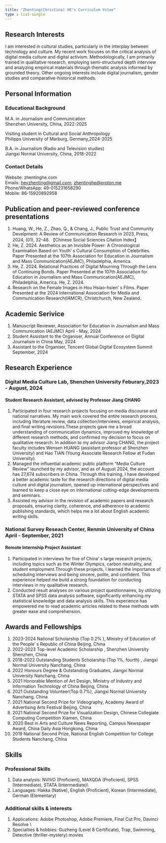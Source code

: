 ```yaml
---
title: "Zhenting(Christina) HE's Curriculum Vitae"
type : list-single
---
```


## Research Interests
I am interested in cultural studies, particularly in the interplay between technology and culture. My recent work focuses on the critical analysis of digital media culture and digital activism. Methodologically, I am primarily trained in qualitative research, employing semi-structured depth interview and analyzing empirical materials through thematic analysis informed by grounded theory. Other ongoing interests include digital journalism, gender studies and comparative-historical methods.


## Personal Information
### Educational Background
   M.A. in Journalism and Communication\
   Shenzhen University, China, 2022-2025

   Visiting student in Cultural and Social Anthropology\
   Philipps University of Marburg, Germany,2024-2025

   B.A. in Journalism (Radio and Television studies)\
   Jiangxi Normal University, China, 2018-2022

### Contact Details
   Website: zhentinghe.com\
   Emails: heyzhenting@gmail.com; zhentinghe@proton.me\
   Phone/WhatsApp: 49-015231658290\
   Mobile: 86-15920892958

## Publication and peer-reviewed conference presentations
1. Huang, W., He, Z., Zhao, Q., & Chang, J., Public Trust and Community Develpment: A Review of Communication Research in 2023, Press, 2024, (01), 32-48. 【Chinese Social Sciences Citation Index】 
2. He, Z. 2024. Aesthetics as an Invisible Power: A Chronological Examination Based on Youth’ s Cultural Consumption of Celebrities. Paper Presented at the 107th Association for Education in Journalism and Mass Communication(AEJMC), Philadelphia, America. 
3. He, Z. 2024. Relational Practices of Digital Mourning Through the Lens of Continuing Bonds. Paper Presented at the 107th Association for Education in Journalism and Mass Communication(AEJMC), Philadelphia, America. He, Z. 2024. 
4. Research on the Female Images in Hou Hsiao-hsien’ s Films. Paper Presented at the 2024 International Association for Media and Communication Research(IAMCR), Christchurch, New Zealand.

## Academic Serivice
1. Manuscript Reviewer, Association for Education in Journalism and Mass Communication (AEJMC) April - May, 2024
2. Student Assistant to the Organiser, Annual Conference on Digital Journalism in China May, 2024
3. Assistant to the Organiser, Tencent Global Digital Ecosystem Summit September, 2024

## Research Experience
### Digital Media Culture Lab, Shenzhen University Feburary,2023 - August, 2024
#### Student Research Assistant, advised by Professor Jiang CHANG
1. Participated in four research projects focusing on media discourse and national narratives. My main work covered the entire research process, including literature review, data collection/interviews, empirical analysis, and final writing revisions.These projects gave me a broad understanding of communication dynamics, improved my knowledge of different research methods, and confirmed my decision to focus on qualitative research. In addition to my advisor Jiang CHANG, the project faculty includes Wensen HUANG (assistant
professor at Shenzhen University) and Hao TIAN (Young Associate Research Fellow at Fudan University). 
2. Managed the influential academic public platform “Media Culture Review” launched by my advisor, and as of August 2024, the account has 27,674 subscribers in China. Through this training, I have developed a better
academic taste for the research directions of digital media culture and digital journalism, opened up international perspectives and learned to keep a close eye on international cutting-edge developments and seminars. 
3. Assisted my advisor in the revision of academic papers and research proposals, ensuring clarity, coherence, and adherence to academic publishing standards, which helps me a lot about English academic writing skills.

### National Survey Reseach Center, Renmin University of China April - September, 2021
#### Remote Internship Project Assistant
1. Participated in interviews for five of China’ s large research projects, including topics such as the Winter Olympics, carbon neutrality, and student employment.Through these projects, I learned the importance of scheduling interviews and being sincere, polite, and confident. This experience helped me build a strong foundation for conducting interviews in my qualitative research.
2. Conducted result analyses on various project questionnaires, by utilizing STATA and SPSS data analysis software, significantly enhancing my statistical knowledge and data analysis skills. This experience has empowered me to read academic articles related to these methods with greater ease and comprehension.

## Awards and Fellowships
1. 2023-2024 National Scholarship (Top 0.2% ), Ministry of Education of the People’ s Republic of China Beijing, China 
2. 2022-2023 Top-level Academic Scholarship , Shenzhen University Shenzhen, China 
3. 2018-2022 Outstanding Students Scholarship (Top 1%, fourth) , Jiangxi Normal University Nanchang, China 
4. 2022 Honours Degree & Outstanding Graduates, Jiangxi Normal University Nanchang, China 
5. 2021 Honorable Mention of Art Design, Ministry of Industry and Information Technology of China Beijing, China 
6. 2021 Outstanding Volunteer(Top 0.7%), Jiangxi Normal University Nanchang, China 
7. 2021 National Second Prize for Videography, Academy Award of Advertising Arts Festival Beijing, China 
8. 2021 National Second Prize for Visualization Design, Chinese Collegiate Computing Competition Xiamen, China 
9. 2020 Best in Arts and Culture News Reporting, Campus Newspaper Award, China Daily Asia Hongkong, China 
10. 2019 National Second Prize, National English Competition for College Students Nanchang, China

## Skills
### Professional Skills
1. Data analysis: NVIVO (Proficient), MAXQDA (Proficient), SPSS (Intermediate), STATA (Intermediate)\
2. Languages: Hakka (Native), English (Proficient), Korean (Intermediate), German (Elementary)

### Additional skills & interests
1. Applications: Adobe Photoshop, Adobe Premiere, Final Cut Pro, Davinci Resolve \
2. Specialties & hobbies: Guzheng (Level 8 Certificate), Trap, Swimming, Detective (thriller-mystery) movies
